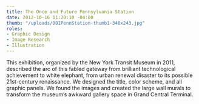 ```yaml
---
title: The Once and Future Pennsylvania Station
date: 2012-10-16 11:20:10 -04:00
thumb: "/uploads/001PennStation-thumb1-340x243.jpg"
roles:
- Graphic Design
- Image Research
- Illustration
---
```

This exhibition, organized by the New York Transit Museum in 2011, described the arc of this fabled gateway from brilliant technological achievement to white elephant, from urban renewal disaster to its possible 21st-century renaissance. We designed the title, color scheme, and all graphic panels. We found the images and created the large wall murals to transform the museum’s awkward gallery space in Grand Central Terminal.
